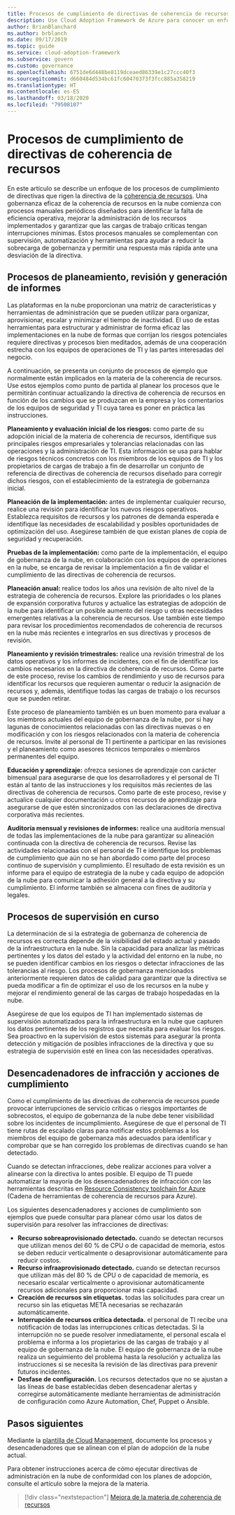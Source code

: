 ```yaml
---
title: Procesos de cumplimiento de directivas de coherencia de recursos
description: Use Cloud Adoption Framework de Azure para conocer un enfoque para la creación de procesos que respalden una materia de gobernanza de coherencia de recursos.
author: BrianBlanchard
ms.author: brblanch
ms.date: 09/17/2019
ms.topic: guide
ms.service: cloud-adoption-framework
ms.subservice: govern
ms.custom: governance
ms.openlocfilehash: 6751de6d448be8119dceaed86339e1c27ccc40f3
ms.sourcegitcommit: d660484d534bc61fc60470373f3fcc885a358219
ms.translationtype: HT
ms.contentlocale: es-ES
ms.lasthandoff: 03/18/2020
ms.locfileid: "79508107"
---
```

# <a name="resource-consistency-policy-compliance-processes"></a>Procesos de cumplimiento de directivas de coherencia de recursos

En este artículo se describe un enfoque de los procesos de cumplimiento de directivas que rigen la directiva de la [coherencia de recursos](./index.md). Una gobernanza eficaz de la coherencia de recursos en la nube comienza con procesos manuales periódicos diseñados para identificar la falta de eficiencia operativa, mejorar la administración de los recursos implementados y garantizar que las cargas de trabajo críticas tengan interrupciones mínimas. Estos procesos manuales se complementan con supervisión, automatización y herramientas para ayudar a reducir la sobrecarga de gobernanza y permitir una respuesta más rápida ante una desviación de la directiva.

## <a name="planning-review-and-reporting-processes"></a>Procesos de planeamiento, revisión y generación de informes

Las plataformas en la nube proporcionan una matriz de características y herramientas de administración que se pueden utilizar para organizar, aprovisionar, escalar y minimizar el tiempo de inactividad. El uso de estas herramientas para estructurar y administrar de forma eficaz las implementaciones en la nube de formas que corrijan los riesgos potenciales requiere directivas y procesos bien meditados, además de una cooperación estrecha con los equipos de operaciones de TI y las partes interesadas del negocio.

A continuación, se presenta un conjunto de procesos de ejemplo que normalmente están implicados en la materia de la coherencia de recursos. Use estos ejemplos como punto de partida al planear los procesos que le permitirán continuar actualizando la directiva de coherencia de recursos en función de los cambios que se produzcan en la empresa y los comentarios de los equipos de seguridad y TI cuya tarea es poner en práctica las instrucciones.

**Planeamiento y evaluación inicial de los riesgos:** como parte de su adopción inicial de la materia de coherencia de recursos, identifique sus principales riesgos empresariales y tolerancias relacionadas con las operaciones y la administración de TI. Esta información se usa para hablar de riesgos técnicos concretos con los miembros de los equipos de TI y los propietarios de cargas de trabajo a fin de desarrollar un conjunto de referencia de directivas de coherencia de recursos diseñado para corregir dichos riesgos, con el establecimiento de la estrategia de gobernanza inicial.

**Planeación de la implementación:** antes de implementar cualquier recurso, realice una revisión para identificar los nuevos riesgos operativos. Establezca requisitos de recursos y los patrones de demanda esperada e identifique las necesidades de escalabilidad y posibles oportunidades de optimización del uso. Asegúrese también de que existan planes de copia de seguridad y recuperación.

**Pruebas de la implementación:** como parte de la implementación, el equipo de gobernanza de la nube, en colaboración con los equipos de operaciones en la nube, se encarga de revisar la implementación a fin de validar el cumplimiento de las directivas de coherencia de recursos.

**Planeación anual:** realice todos los años una revisión de alto nivel de la estrategia de coherencia de recursos. Explore las prioridades o los planes de expansión corporativa futuros y actualice las estrategias de adopción de la nube para identificar un posible aumento del riesgo u otras necesidades emergentes relativas a la coherencia de recursos. Use también este tiempo para revisar los procedimientos recomendados de coherencia de recursos en la nube más recientes e integrarlos en sus directivas y procesos de revisión.

**Planeamiento y revisión trimestrales:** realice una revisión trimestral de los datos operativos y los informes de incidentes, con el fin de identificar los cambios necesarios en la directiva de coherencia de recursos. Como parte de este proceso, revise los cambios de rendimiento y uso de recursos para identificar los recursos que requieren aumentar o reducir la asignación de recursos y, además, identifique todas las cargas de trabajo o los recursos que se pueden retirar.

Este proceso de planeamiento también es un buen momento para evaluar a los miembros actuales del equipo de gobernanza de la nube, por si hay lagunas de conocimientos relacionadas con las directivas nuevas o en modificación y con los riesgos relacionados con la materia de coherencia de recursos. Invite al personal de TI pertinente a participar en las revisiones y el planeamiento como asesores técnicos temporales o miembros permanentes del equipo.

**Educación y aprendizaje:** ofrezca sesiones de aprendizaje con carácter bimensual para asegurarse de que los desarrolladores y el personal de TI están al tanto de las instrucciones y los requisitos más recientes de las directivas de coherencia de recursos. Como parte de este proceso, revise y actualice cualquier documentación u otros recursos de aprendizaje para asegurarse de que estén sincronizados con las declaraciones de directiva corporativa más recientes.

**Auditoría mensual y revisiones de informes:** realice una auditoría mensual de todas las implementaciones de la nube para garantizar su alineación continuada con la directiva de coherencia de recursos. Revise las actividades relacionadas con el personal de TI e identifique los problemas de cumplimiento que aún no se han abordado como parte del proceso continuo de supervisión y cumplimiento. El resultado de esta revisión es un informe para el equipo de estrategia de la nube y cada equipo de adopción de la nube para comunicar la adhesión general a la directiva y su cumplimiento. El informe también se almacena con fines de auditoría y legales.

## <a name="ongoing-monitoring-processes"></a>Procesos de supervisión en curso

La determinación de si la estrategia de gobernanza de coherencia de recursos es correcta depende de la visibilidad del estado actual y pasado de la infraestructura en la nube. Sin la capacidad para analizar las métricas pertinentes y los datos del estado y la actividad del entorno en la nube, no se pueden identificar cambios en los riesgos o detectar infracciones de las tolerancias al riesgo. Los procesos de gobernanza mencionados anteriormente requieren datos de calidad para garantizar que la directiva se pueda modificar a fin de optimizar el uso de los recursos en la nube y mejorar el rendimiento general de las cargas de trabajo hospedadas en la nube.

Asegúrese de que los equipos de TI han implementado sistemas de supervisión automatizados para la infraestructura en la nube que capturen los datos pertinentes de los registros que necesita para evaluar los riesgos. Sea proactivo en la supervisión de estos sistemas para asegurar la pronta detección y mitigación de posibles infracciones de la directiva y que su estrategia de supervisión esté en línea con las necesidades operativas.

## <a name="violation-triggers-and-enforcement-actions"></a>Desencadenadores de infracción y acciones de cumplimiento

Como el cumplimiento de las directivas de coherencia de recursos puede provocar interrupciones de servicio críticas o riesgos importantes de sobrecostos, el equipo de gobernanza de la nube debe tener visibilidad sobre los incidentes de incumplimiento. Asegúrese de que el personal de TI tiene rutas de escalado claras para notificar estos problemas a los miembros del equipo de gobernanza más adecuados para identificar y comprobar que se han corregido los problemas de directivas cuando se han detectado.

Cuando se detectan infracciones, debe realizar acciones para volver a alinearse con la directiva lo antes posible. El equipo de TI puede automatizar la mayoría de los desencadenadores de infracción con las herramientas descritas en [Resource Consistency toolchain for Azure](./toolchain.md) (Cadena de herramientas de coherencia de recursos para Azure).

Los siguientes desencadenadores y acciones de cumplimiento son ejemplos que puede consultar para planear cómo usar los datos de supervisión para resolver las infracciones de directivas:

- **Recurso sobreaprovisionado detectado.** cuando se detectan recursos que utilizan menos del 60 % de CPU o de capacidad de memoria, estos se deben reducir verticalmente o desaprovisionar automáticamente para reducir costos.
- **Recurso infraaprovisionado detectado.** cuando se detectan recursos que utilizan más del 80 % de CPU o de capacidad de memoria, es necesario escalar verticalmente o aprovisionar automáticamente recursos adicionales para proporcionar más capacidad.
- **Creación de recursos sin etiquetas.** todas las solicitudes para crear un recurso sin las etiquetas META necesarias se rechazarán automáticamente.
- **Interrupción de recursos crítica detectada.** el personal de TI recibe una notificación de todas las interrupciones críticas detectadas. Si la interrupción no se puede resolver inmediatamente, el personal escala el problema e informa a los propietarios de las cargas de trabajo y al equipo de gobernanza de la nube. El equipo de gobernanza de la nube realiza un seguimiento del problema hasta la resolución y actualiza las instrucciones si se necesita la revisión de las directivas para prevenir futuros incidentes.
- **Desfase de configuración.** Los recursos detectados que no se ajustan a las líneas de base establecidas deben desencadenar alertas y corregirse automáticamente mediante herramientas de administración de configuración como Azure Automation, Chef, Puppet o Ansible.

## <a name="next-steps"></a>Pasos siguientes

Mediante la [plantilla de Cloud Management](./template.md), documente los procesos y desencadenadores que se alinean con el plan de adopción de la nube actual.

Para obtener instrucciones acerca de cómo ejecutar directivas de administración en la nube de conformidad con los planes de adopción, consulte el artículo sobre la mejora de la materia.

> [!div class="nextstepaction"]
> [Mejora de la materia de coherencia de recursos](./discipline-improvement.md)
